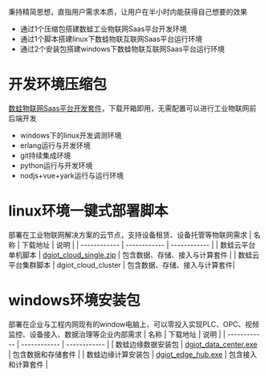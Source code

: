  秉持精简思想，直指用户需求本质，让用户在半小时内能获得自己想要的效果

 - 通过1个压缩包搭建数蛙工业物联网Saas平台开发环境
 - 通过1个脚本搭建linux下数蛙物联互联网Saas平台运行环境
 - 通过2个安装包搭建windows下数蛙物联互联网Saas平台运行环境

# 开发环境压缩包
   [ 数蛙物联网Saas平台开发套件](http://dgiot-1253666439.cos.ap-shanghai-fsi.myqcloud.com/dgiot/deploy/dgiot_develop_tools.zip)，下载开箱即用，无需配置可以进行工业物联网前后端开发
  - windows下的linux开发调测环境
  - erlang运行与开发环境
  - git持续集成环境
  - python运行与开发环境
  - nodjs+vue+yark运行与运行环境
  
# linux环境一键式部署脚本
部署在工业物联网解决方案的云节点，支持设备租赁、设备托管等物联网需求
| 名称 | 下载地址 | 说明   |
| ------------ | ------------ | ------------ |
|  数蛙云平台单机脚本 |  [dgiot_cloud_single.zip](http://dgiot-1253666439.cos.ap-shanghai-fsi.myqcloud.com/dgiot/deploy/dgiot_cloud_single.zip) |  包含数据、存储、接入与计算套件 |
|  数蛙云平台集群脚本 |  dgiot_cloud_cluster |  包含数据、存储、接入与计算套件|

# windows环境安装包
部署在企业与工程内网现有的window电脑上、可以零投入实现PLC、OPC、视频监控、设备接入、数据治理等企业内部需求
 | 名称 | 下载地址 | 说明   |
| ------------ | ------------ | ------------ |
|  数蛙边缘数据安装包 |  [dgiot_data_center.exe](http://dgiot-1253666439.cos.ap-shanghai-fsi.myqcloud.com/dgiot/deploy/dgiot_data_center.exe) |  包含数据和存储套件 |
|  数蛙边缘计算安装包 |  [dgiot_edge_hub.exe](http://dgiot-1253666439.cos.ap-shanghai-fsi.myqcloud.com/dgiot/deploy/dgiot_edge_hub.exe) |  包含接入和计算套件 |
